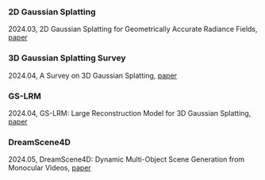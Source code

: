 ### 2D Gaussian Splatting
2024.03, 2D Gaussian Splatting for Geometrically Accurate Radiance Fields, [paper](http://arxiv.org/abs/2403.17888)
### 3D Gaussian Splatting Survey
2024.04, A Survey on 3D Gaussian Splatting, [paper](http://arxiv.org/abs/2401.03890)
### GS-LRM
2024.04, GS-LRM: Large Reconstruction Model for 3D Gaussian Splatting, [paper](http://arxiv.org/abs/2404.19702)
### DreamScene4D
2024.05, DreamScene4D: Dynamic Multi-Object Scene Generation from Monocular Videos, [paper](http://arxiv.org/abs/2405.02280)